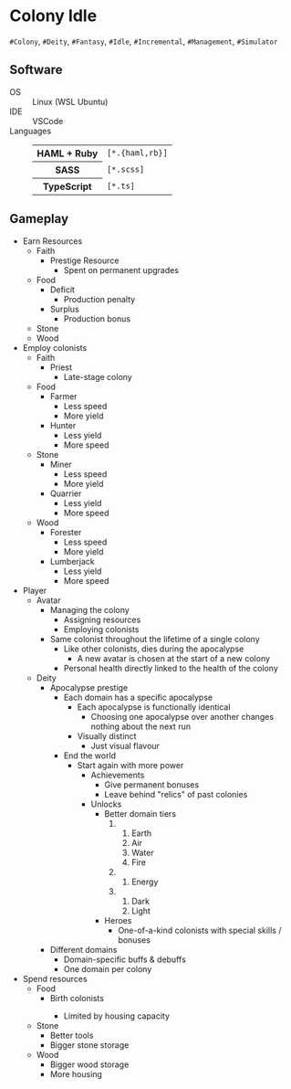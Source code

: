 <!DOCTYPE html>
<html lang='en'>
<head>
<meta charset='UTF-8'>
<link href='style.css' rel='stylesheet'>
</head>
<body>
<h1>Colony Idle</h1>
<code>#Colony</code>,
<code>#Deity</code>,
<code>#Fantasy</code>,
<code>#Idle</code>,
<code>#Incremental</code>,
<code>#Management</code>,
<code>#Simulator</code>
<h2>Software</h2>
<dl>
<div>
<dt>OS</dt>
<dd>Linux (WSL Ubuntu)</dd>
</div>
<div>
<dt>IDE</dt>
<dd>VSCode</dd>
</div>
<div>
<dt>Languages</dt>
<dd>
<table>
<tr>
<th>HAML + Ruby</th>
<td>
<code>[*.{haml,rb}]</code>
</td>
</tr>
<tr>
<th>SASS</th>
<td>
<code>[*.scss]</code>
</td>
</tr>
<tr>
<th>TypeScript</th>
<td>
<code>[*.ts]</code>
</td>
</tr>
</table>
</dd>
</div>
</dl>
<h2>Gameplay</h2>
<ul>
<li>
Earn Resources
<ul>
<li>
Faith
<ul>
<li>
Prestige Resource
<ul>
<li>Spent on permanent upgrades</li>
</ul>
</li>
</ul>
</li>
<li>
Food
<ul>
<li>
Deficit
<ul>
<li>Production penalty</li>
</ul>
</li>
<li>
Surplus
<ul>
<li>Production bonus</li>
</ul>
</li>
</ul>
</li>
<li>Stone</li>
<li>Wood</li>
</ul>
</li>
<li>
Employ colonists
<ul>
<li>
Faith
<ul>
<li>
Priest
<ul>
<li>Late-stage colony</li>
</ul>
</li>
</ul>
</li>
<li>
Food
<ul>
<li>
Farmer
<ul>
<li>Less speed</li>
<li>More yield</li>
</ul>
</li>
<li>
Hunter
<ul>
<li>Less yield</li>
<li>More speed</li>
</ul>
</li>
</ul>
</li>
<li>
Stone
<ul>
<li>
Miner
<ul>
<li>Less speed</li>
<li>More yield</li>
</ul>
</li>
<li>
Quarrier
<ul>
<li>Less yield</li>
<li>More speed</li>
</ul>
</li>
</ul>
</li>
<li>
Wood
<ul>
<li>
Forester
<ul>
<li>Less speed</li>
<li>More yield</li>
</ul>
</li>
<li>
Lumberjack
<ul>
<li>Less yield</li>
<li>More speed</li>
</ul>
</li>
</ul>
</li>
</ul>
</li>
<li>
Player
<ul>
<li>
Avatar
<ul>
<li>
Managing the colony
<ul>
<li>Assigning resources</li>
<li>Employing colonists</li>
</ul>
</li>
<li>
Same colonist throughout the lifetime of a single colony
<ul>
<li>
Like other colonists, dies during the apocalypse
<ul>
<li>A new avatar is chosen at the start of a new colony</li>
</ul>
</li>
<li>Personal health directly linked to the health of the colony</li>
</ul>
</li>
</ul>
</li>
<li>
Deity
<ul>
<li>
Apocalypse prestige
<ul>
<li>
Each domain has a specific apocalypse
<ul>
<li>
Each apocalypse is functionally identical
<ul>
<li>Choosing one apocalypse over another changes nothing about the next run</li>
</ul>
</li>
<li>
Visually distinct
<ul>
<li>Just visual flavour</li>
</ul>
</li>
</ul>
</li>
<li>
End the world
<ul>
<li>
Start again with more power
<ul>
<li>
Achievements
<ul>
<li>Give permanent bonuses</li>
<li>Leave behind "relics" of past colonies</li>
</ul>
</li>
<li>
Unlocks
<ul>
<li>
Better domain tiers
<ol>
<li>
<ol>
<li>Earth</li>
<li>Air</li>
<li>Water</li>
<li>Fire</li>
</ol>
</li>
<li>
<ol>
<li>Energy</li>
</ol>
</li>
<li>
<ol>
<li>Dark</li>
<li>Light</li>
</ol>
</li>
</ol>
</li>
<li>
Heroes
<ul>
<li>One-of-a-kind colonists with special skills / bonuses</li>
</ul>
</li>
</ul>
</li>
</ul>
</li>
</ul>
</li>
</ul>
</li>
<li>
Different domains
<ul>
<li>Domain-specific buffs & debuffs</li>
<li>One domain per colony</li>
</ul>
</li>
</ul>
</li>
</ul>
</li>
<li>
Spend resources
<ul>
<li>
Food
<ul>
<li>Birth colonists</li>
<ul>
<li>Limited by housing capacity</li>
</ul>
</ul>
</li>
<li>
Stone
<ul>
<li>Better tools</li>
<li>Bigger stone storage</li>
</ul>
</li>
<li>
Wood
<ul>
<li>Bigger wood storage</li>
<li>More housing</li>
</ul>
</li>
</ul>
</li>
</ul>
</body>
</html>
